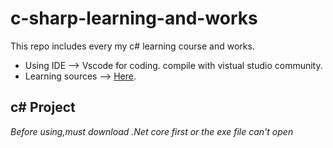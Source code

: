 # c-sharp-learning-and-works
This repo includes every my c# learning course and works.  
- Using IDE --> Vscode for coding. compile with vistual studio community.  
- Learning sources --> [Here](https://www.youtube.com/watch?v=GhQdlIFylQ8&t=8055s&ab_channel=freeCodeCamp.org).
## c# Project
*Before using,must download .Net core first or the exe file can't open*
